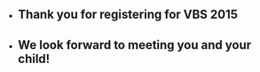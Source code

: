 <ul class="vcard">
  <li><h2>Thank you for registering for VBS 2015</h2></li>
  <li><h2>We look forward to meeting you and your child!</h2></li>
</ul>
